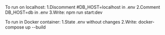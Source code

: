 To run on localhost:
1.Discomment #DB_HOST=localhost in .env
2.Comment DB_HOST=db in .env
3.Write: npm run start:dev

To run in Docker container:
1.State .env without changes
2.Write: docker-compose up --build
